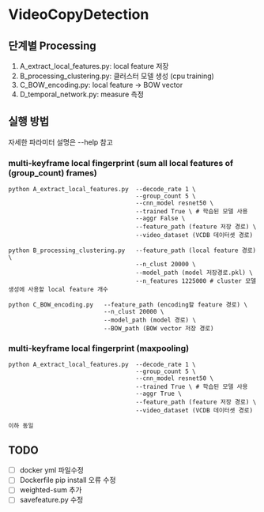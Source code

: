 # VideoCopyDetection

## 단계별 Processing
1. A_extract_local_features.py: local feature 저장
2. B_processing_clustering.py: 클러스터 모델 생성 (cpu training)
3. C_BOW_encoding.py: local feature -> BOW vector
4. D_temporal_network.py: measure 측정

## 실행 방법
자세한 파라미터 설명은 --help 참고
### multi-keyframe local fingerprint (sum all local features of (group_count) frames)
``` shell script
python A_extract_local_features.py  --decode_rate 1 \
                                    --group_count 5 \
                                    --cnn_model resnet50 \ 
                                    --trained True \ # 학습된 모델 사용
                                    --aggr False \
                                    --feature_path (feature 저장 경로) \
                                    --video_dataset (VCDB 데이터셋 경로)

python B_processing_clustering.py   --feature_path (local feature 경로) \
                                    --n_clust 20000 \
                                    --model_path (model 저장경로.pkl) \
                                    --n_features 1225000 # cluster 모델 생성에 사용할 local feature 개수

python C_BOW_encoding.py   --feature_path (encoding할 feature 경로) \
                           --n_clust 20000 \ 
                           --model_path (model 경로) \
                           --BOW_path (BOW vector 저장 경로)
```

### multi-keyframe local fingerprint (maxpooling)
``` shell script
python A_extract_local_features.py  --decode_rate 1 \
                                    --group_count 5 \
                                    --cnn_model resnet50 \ 
                                    --trained True \ # 학습된 모델 사용
                                    --aggr True \
                                    --feature_path (feature 저장 경로) \
                                    --video_dataset (VCDB 데이터셋 경로)

이하 동일
```

## TODO
- [ ] docker yml 파일수정
- [ ] Dockerfile pip install 오류 수정
- [ ] weighted-sum 추가
- [ ] savefeature.py 수정